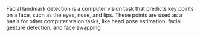 Facial landmark detection is a computer vision task that predicts key points on a face, such as the eyes, nose, and lips. These points are used as a basis for other computer vision tasks, like head pose estimation, facial gesture detection, and face swapping

